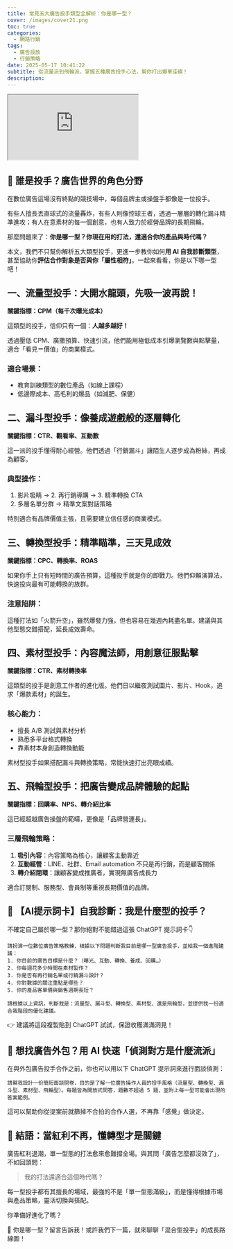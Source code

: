 ```yaml
---
title: 常見五大廣告投手類型全解析：你是哪一型？
cover: /images/cover21.png
toc: true
categories:
  - 網路行銷
tags:
  - 廣告投放
  - 行銷策略
date: 2025-05-17 10:41:22
subtitle: 從流量派到飛輪派，掌握五種廣告投手心法，幫你打出爆單佳績！
description:
---
```


<div class="iframe-wrapper">
  <iframe 
    src="https://gamma.app/embed/y3pca13aacvkpeo" 
    title="常見五大廣告投手類型全解析：你是哪一型？" 
    allow="fullscreen">
  </iframe>
</div>

## 🎯 誰是投手？廣告世界的角色分野

在數位廣告這場沒有終點的競技場中，每個品牌主或操盤手都像是一位投手。

有些人擅長丟直球式的流量轟炸，有些人則像控球王者，透過一層層的轉化漏斗精準進攻；有人在意素材的每一個創意，也有人致力於經營品牌的長期飛輪。

那麼問題來了：**你是哪一型？你現在用的打法，還適合你的產品與時代嗎？**

本文，我們不只幫你解析五大類型投手，更進一步教你如何**用 AI 自我診斷類型**，甚至協助你**評估合作對象是否與你「屬性相符」**。一起來看看，你是以下哪一型吧！

## 一、流量型投手：大開水龍頭，先吸一波再說！

**關鍵指標：CPM（每千次曝光成本）**

這類型的投手，信仰只有一個：**人越多越好！**

透過壓低 CPM、廣撒預算、快速引流，他們能用極低成本引爆瀏覽數與點擊量，適合「看見＝價值」的商業模式。

### 適合場景：

- 教育訓練類型的數位產品（如線上課程）
- 低邊際成本、高毛利的爆品（如減肥、保健）

## 二、漏斗型投手：像養成遊戲般的逐層轉化

**關鍵指標：CTR、觀看率、互動數**

這一派的投手懂得耐心經營。他們透過「行銷漏斗」讓陌生人逐步成為粉絲，再成為顧客。

### 典型操作：

1. 影片吸睛 → 2. 再行銷導購 → 3. 精準轉換 CTA  
2. 多層名單分群 → 精準文案對話策略

特別適合有品牌價值主張，且需要建立信任感的商業模式。

## 三、轉換型投手：精準瞄準，三天見成效

**關鍵指標：CPC、轉換率、ROAS**

如果你手上只有短時間的廣告預算，這種投手就是你的即戰力。他們仰賴演算法，快速投向最有可能轉換的族群。

### 注意陷阱：

這種打法如「火箭升空」，雖然爆發力強，但也容易在幾週內耗盡名單。建議與其他型態交錯搭配，延長成效壽命。

## 四、素材型投手：內容魔法師，用創意征服點擊

**關鍵指標：CTR、素材轉換率**

這類型的投手是創意工作者的進化版。他們日以繼夜測試圖片、影片、Hook，追求「爆款素材」的誕生。

### 核心能力：

- 擅長 A/B 測試與素材分析
- 熟悉多平台格式轉換
- 靠素材本身創造轉換動能

素材型投手如果搭配漏斗與轉換策略，常能快速打出亮眼成績。

## 五、飛輪型投手：把廣告變成品牌體驗的起點

**關鍵指標：回購率、NPS、轉介紹比率**

這已經超越廣告操盤的範疇，更像是「品牌營運長」。

### 三層飛輪策略：

1. **吸引內容**：內容策略為核心，讓顧客主動靠近
2. **互動經營**：LINE、社群、Email automation 不只是再行銷，而是顧客關係
3. **轉介紹閉環**：讓顧客變成推廣者，實現無廣告成長力

適合訂閱制、服務型、會員制等重視長期價值的品牌。

## 🧠 【AI提示詞卡】自我診斷：我是什麼型的投手？

不確定自己屬於哪一型？那你絕對不能錯過這張 ChatGPT 提示詞卡👇

```text
請扮演一位數位廣告策略教練，根據以下問題判斷我目前是哪一型廣告投手，並給我一個進階建議：
1. 你目前的廣告目標是什麼？（曝光、互動、轉換、養成、回購…）
2. 你每週花多少時間在素材製作？
3. 你是否有再行銷名單或行銷漏斗設計？
4. 你對數據的關注重點是哪些？
5. 你的產品客單價與銷售週期長短？

請根據以上資訊，判斷我是：流量型、漏斗型、轉換型、素材型、還是飛輪型，並提供我一份適合我階段的優化建議。
```

👉 建議將這段複製貼到 ChatGPT 試試，保證收穫滿滿洞見！

## 👥 想找廣告外包？用 AI 快速「偵測對方是什麼流派」

在與外包廣告投手合作之前，你也可以用以下 ChatGPT 提示詞來進行面談偵測：

```text
請幫我設計一份簡短面談問卷，目的是了解一位廣告操作人員的投手風格（流量型、轉換型、漏斗型、素材型、飛輪型）。每題皆為開放式問答，題數不超過 5 題，並附上每一型可能會出現的答案範例。
```

這可以幫助你從提案前就篩掉不合拍的合作人選，不再靠「感覺」做決定。

## 📌 結語：當紅利不再，懂轉型才是關鍵

廣告紅利退潮，單一型態的打法愈來愈難撐全場。與其問「廣告怎麼都沒效了」，不如回頭問：

> 我的打法還適合這個時代嗎？

每一型投手都有其擅長的場域，最強的不是「單一型態滿級」，而是懂得根據市場與產品策略，靈活切換與搭配。

你準備好進化了嗎？

📣 你是哪一型？留言告訴我！或許我們下一篇，就來聊聊「混合型投手」的成長路線圖！